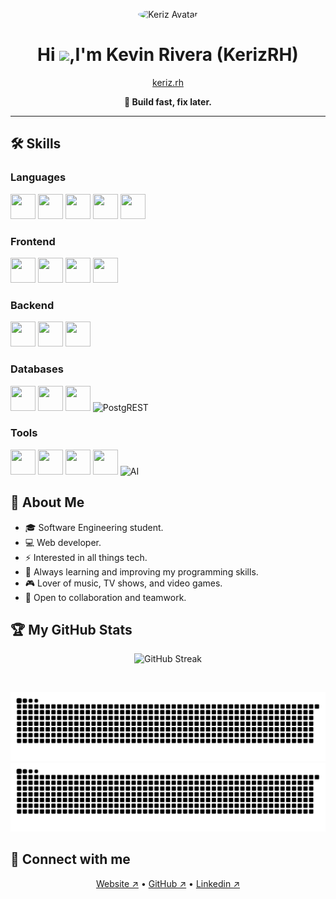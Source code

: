 
<p align="center">
  <img src="https://avatars.githubusercontent.com/u/114261500?v=4" width="120" style="border-radius:50%" alt="Keriz Avatar"/>
</p>

<h1 align="center">Hi <img src="https://media.giphy.com/media/hvRJCLFzcasrR4ia7z/giphy.gif" width="35">,I'm Kevin Rivera (KerizRH)</h1>
<p align="center">
  <a href="">keriz.rh</a>
</p>
<p align="center"><b>🚀 Build fast, fix later.</b></p>
<hr/>

## 🛠 Skills

### Languages
<p>
  <img src="https://cdn.jsdelivr.net/gh/devicons/devicon/icons/javascript/javascript-original.svg" width="40" height="40"/> 
  <img src="https://cdn.jsdelivr.net/gh/devicons/devicon/icons/typescript/typescript-original.svg" width="40" height="40"/> 
  <img src="https://cdn.jsdelivr.net/gh/devicons/devicon/icons/python/python-original.svg" width="40" height="40"/> 
  <img src="https://cdn.jsdelivr.net/gh/devicons/devicon/icons/java/java-original.svg" width="40" height="40"/> 
  <img src="https://cdn.jsdelivr.net/gh/devicons/devicon/icons/php/php-original.svg" width="40" height="40"/>
</p>

### Frontend
<p>
  <img src="https://cdn.jsdelivr.net/gh/devicons/devicon/icons/react/react-original.svg" width="40" height="40"/>
  <img src="https://cdn.jsdelivr.net/gh/devicons/devicon/icons/html5/html5-original.svg" width="40" height="40"/> 
  <img src="https://cdn.jsdelivr.net/gh/devicons/devicon/icons/css3/css3-original.svg" width="40" height="40"/> 
  <img src="https://www.vectorlogo.zone/logos/tailwindcss/tailwindcss-icon.svg" width="40" height="40"/>
</p>

### Backend
<p>
  <img src="https://cdn.jsdelivr.net/gh/devicons/devicon/icons/nodejs/nodejs-original.svg" width="40" height="40"/> 
  <img src="https://cdn.worldvectorlogo.com/logos/laravel-2.svg" width="40" height="40"/> 
  <img src="https://cdn.jsdelivr.net/gh/devicons/devicon/icons/spring/spring-original.svg" width="40" height="40"/>
</p>

### Databases
<p>
  <img src="https://cdn.jsdelivr.net/gh/devicons/devicon/icons/mysql/mysql-original.svg" width="40" height="40"/> 
  <img src="https://cdn.jsdelivr.net/gh/devicons/devicon/icons/mariadb/mariadb-original.svg" width="40" height="40"/> 
  <img src="https://cdn.jsdelivr.net/gh/devicons/devicon/icons/postgresql/postgresql-original.svg" width="40" height="40"/> 
  <img src="https://img.icons8.com/fluency/48/000000/api.png" width="40" height="40" alt="PostgREST"/>
</p>

### Tools
<p>
  <img src="https://cdn.jsdelivr.net/gh/devicons/devicon/icons/git/git-original.svg" width="40" height="40"/> 
  <img src="https://cdn.jsdelivr.net/gh/devicons/devicon/icons/docker/docker-original.svg" width="40" height="40"/> 
  <img src="https://cdn.jsdelivr.net/gh/devicons/devicon/icons/vscode/vscode-original.svg" width="40" height="40"/> 
  <img src="https://cdn.jsdelivr.net/gh/devicons/devicon/icons/dbeaver/dbeaver-original.svg" width="40" height="40"/>
  <img src="https://img.icons8.com/fluency/48/artificial-intelligence.png" width="40" height="40" alt="AI"/>
</p>


## 🤹 About Me

- 🎓 Software Engineering student.
- 💻 Web developer.
- ⚡ Interested in all things tech.
- 🌱 Always learning and improving my programming skills.
- 🎮 Lover of music, TV shows, and video games.
- 🤝 Open to collaboration and teamwork.

## 🏆 My GitHub Stats

<div>
<p align="center">
  <img src="https://streak-stats.demolab.com?user=kerizrh&theme=algolia&date_format=M%20j%5B%2C%20Y%5D" alt="GitHub Streak"/>
</p>
</div>
<br/>

![contrib-graph](https://github.com/kerizrh/kerizrh/raw/output/github-snake.svg#gh-light-mode-only)
![contrib-graph](https://github.com/kerizrh/kerizrh/raw/output/github-snake-dark.svg#gh-dark-mode-only)


## 🔗 Connect with me

<p align="center">
  <a href="" target="_blank">Website ↗</a> •
  <a href="https://github.com/kerizrh" target="_blank">GitHub ↗</a> •
  <a href="https://www.linkedin.com/in/kevin-armando-rivera-henriquez-971016214/" target="_blank">Linkedin ↗</a>
</p>


